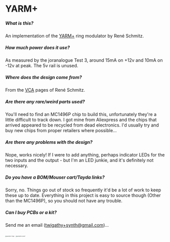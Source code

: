 # YARM+

##### What is this?

An implementation of the [YARM+](https://www.schmitzbits.de/vca.html) ring modulator by René Schmitz.

##### How much power does it use?

As measured by the joranalogue Test 3, around 15mA on +12v and 10mA on -12v at peak. The 5v rail is unused.

##### Where does the design come from?

From the [VCA](https://www.schmitzbits.de/vca.html) pages of René Schmitz.

##### Are there any rare/weird parts used?

You'll need to find an MC1496P chip to build this, unfortunately they're a little difficult to track down. I got mine from Aliexpress and the chips that arrived appeared to be recycled from dead electronics. I'd usually try and buy new chips from proper retailers where possible...

##### Are there any problems with the design?

Nope, works nicely! If I were to add anything, perhaps indicator LEDs for the two inputs and the output - but I'm an LED junkie, and it's definitely not necessary.

##### Do you have a BOM/Mouser cart/Tayda links?

Sorry, no. Things go out of stock so frequently it'd be a lot of work to keep these up to date. Everything in this project is easy to source though (Other than the MC1496P), so you should not have any trouble.

##### Can I buy PCBs or a kit?

Send me an email (twigathy+synth@gmail.com)...

<img src="/images/yarmplus-logic.png" alt="yarmplus-logic" style="zoom:25%;" />

<img src="/images/yarmplus-panel.png" alt="yarmplus-panel" style="zoom:25%;" />
